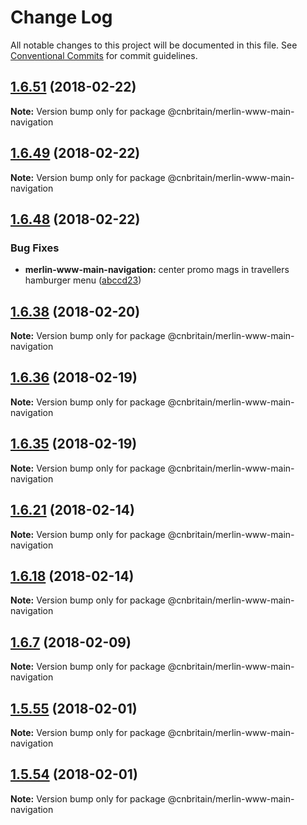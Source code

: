 # Change Log

All notable changes to this project will be documented in this file.
See [Conventional Commits](https://conventionalcommits.org) for commit guidelines.

<a name="1.6.51"></a>
## [1.6.51](https://github.com/cnduk/merlin-www-components/compare/@cnbritain/merlin-www-main-navigation@1.6.50...@cnbritain/merlin-www-main-navigation@1.6.51) (2018-02-22)




**Note:** Version bump only for package @cnbritain/merlin-www-main-navigation

<a name="1.6.49"></a>
## [1.6.49](https://github.com/cnduk/merlin-www-components/compare/@cnbritain/merlin-www-main-navigation@1.6.48...@cnbritain/merlin-www-main-navigation@1.6.49) (2018-02-22)




**Note:** Version bump only for package @cnbritain/merlin-www-main-navigation

<a name="1.6.48"></a>
## [1.6.48](https://github.com/cnduk/merlin-www-components/compare/@cnbritain/merlin-www-main-navigation@1.6.47...@cnbritain/merlin-www-main-navigation@1.6.48) (2018-02-22)


### Bug Fixes

* **merlin-www-main-navigation:** center promo mags in travellers hamburger menu ([abccd23](https://github.com/cnduk/merlin-www-components/commit/abccd23))




<a name="1.6.38"></a>
## [1.6.38](https://github.com/cnduk/merlin-www-components/compare/@cnbritain/merlin-www-main-navigation@1.6.37...@cnbritain/merlin-www-main-navigation@1.6.38) (2018-02-20)




**Note:** Version bump only for package @cnbritain/merlin-www-main-navigation

<a name="1.6.36"></a>
## [1.6.36](https://github.com/cnduk/merlin-www-components/compare/@cnbritain/merlin-www-main-navigation@1.6.35...@cnbritain/merlin-www-main-navigation@1.6.36) (2018-02-19)




**Note:** Version bump only for package @cnbritain/merlin-www-main-navigation

<a name="1.6.35"></a>
## [1.6.35](https://github.com/cnduk/merlin-www-components/compare/@cnbritain/merlin-www-main-navigation@1.6.34...@cnbritain/merlin-www-main-navigation@1.6.35) (2018-02-19)




**Note:** Version bump only for package @cnbritain/merlin-www-main-navigation

<a name="1.6.21"></a>
## [1.6.21](https://github.com/cnduk/merlin-www-components/compare/@cnbritain/merlin-www-main-navigation@1.6.20...@cnbritain/merlin-www-main-navigation@1.6.21) (2018-02-14)




**Note:** Version bump only for package @cnbritain/merlin-www-main-navigation

<a name="1.6.18"></a>
## [1.6.18](https://github.com/cnduk/merlin-www-components/compare/@cnbritain/merlin-www-main-navigation@1.6.17...@cnbritain/merlin-www-main-navigation@1.6.18) (2018-02-14)




**Note:** Version bump only for package @cnbritain/merlin-www-main-navigation

<a name="1.6.7"></a>
## [1.6.7](https://github.com/cnduk/merlin-www-components/compare/@cnbritain/merlin-www-main-navigation@1.6.6...@cnbritain/merlin-www-main-navigation@1.6.7) (2018-02-09)




**Note:** Version bump only for package @cnbritain/merlin-www-main-navigation

<a name="1.5.55"></a>
## [1.5.55](https://github.com/cnduk/merlin-www-components/compare/@cnbritain/merlin-www-main-navigation@1.5.54...@cnbritain/merlin-www-main-navigation@1.5.55) (2018-02-01)




**Note:** Version bump only for package @cnbritain/merlin-www-main-navigation

<a name="1.5.54"></a>
## [1.5.54](https://github.com/cnduk/merlin-www-components/compare/@cnbritain/merlin-www-main-navigation@1.5.53...@cnbritain/merlin-www-main-navigation@1.5.54) (2018-02-01)




**Note:** Version bump only for package @cnbritain/merlin-www-main-navigation
